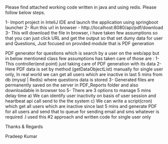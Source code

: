 Please find attached working code written in java and using redis. Please follow below steps.

1- Import project in InteliJ IDE and launch the application using springboot launcher
2- Run this url in browser - http://localhost:8080/api/pdf/download
3- This will download the file in browser, i have taken few assumptions so that you can just click URL and get the output so that set dumy data for user and Questions, Just focused on provided module that is PDF generation


PDF generator for questions which is search by a user on the web/app but in below mentioned class few assumptions has taken care of those are :
1- This controller(end point) just taking care of PDF generation with its data
2- Here PDF data is set by method (getDataObjectList) manually for single user only, In real world we can get all users which are inactive in last 5 mins from db (mysql | Redis) where questions data is stored
3- Generated files are permanently saved on the  server in PDF_Reports folder and also downloadable in browser too
5- There are 3 options to manage 5 mins delay time
a) We can identify user inactivity on basis of user session and heartbeat api call send to the the system
c) We can write a script(cron) which get all users which are inactive since last 5 mins and generate PDF for all users  and send  that to queue for sending email and sms whatever is required .I used this #2 approach and written code for single user only

Thanks & Regards

Pradeep Kumar
